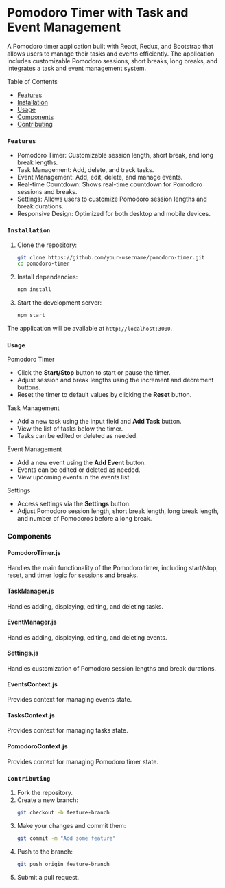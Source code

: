 # Pomodoro Timer with Task and Event Management

A Pomodoro timer application built with React, Redux, and Bootstrap that allows users to manage their tasks and events efficiently. The application includes customizable Pomodoro sessions, short breaks, long breaks, and integrates a task and event management system.

Table of Contents

- [Features](#features)
- [Installation](#installation)
- [Usage](#usage)
- [Components](#components)
- [Contributing](#contributing)

### `Features`

- Pomodoro Timer: Customizable session length, short break, and long break lengths.
- Task Management: Add, delete, and track tasks.
- Event Management: Add, edit, delete, and manage events.
- Real-time Countdown: Shows real-time countdown for Pomodoro sessions and breaks.
- Settings: Allows users to customize Pomodoro session lengths and break durations.
- Responsive Design: Optimized for both desktop and mobile devices.

### `Installation`

1. Clone the repository:
    ```bash
    git clone https://github.com/your-username/pomodoro-timer.git
    cd pomodoro-timer
    ```

2. Install dependencies:
    ```bash
    npm install
    ```

3. Start the development server:
    ```bash
    npm start
    ```

The application will be available at `http://localhost:3000`.

### `Usage`

Pomodoro Timer

- Click the **Start/Stop** button to start or pause the timer.
- Adjust session and break lengths using the increment and decrement buttons.
- Reset the timer to default values by clicking the **Reset** button.

Task Management

- Add a new task using the input field and **Add Task** button.
- View the list of tasks below the timer.
- Tasks can be edited or deleted as needed.

Event Management

- Add a new event using the **Add Event** button.
- Events can be edited or deleted as needed.
- View upcoming events in the events list.

Settings

- Access settings via the **Settings** button.
- Adjust Pomodoro session length, short break length, long break length, and number of Pomodoros before a long break.

### Components

#### PomodoroTimer.js

Handles the main functionality of the Pomodoro timer, including start/stop, reset, and timer logic for sessions and breaks.

#### TaskManager.js

Handles adding, displaying, editing, and deleting tasks.

#### EventManager.js

Handles adding, displaying, editing, and deleting events.

#### Settings.js

Handles customization of Pomodoro session lengths and break durations.

#### EventsContext.js

Provides context for managing events state.

#### TasksContext.js

Provides context for managing tasks state.

#### PomodoroContext.js

Provides context for managing Pomodoro timer state.

### `Contributing`

1. Fork the repository.
2. Create a new branch:
    ```bash
    git checkout -b feature-branch
    ```
3. Make your changes and commit them:
    ```bash
    git commit -m "Add some feature"
    ```
4. Push to the branch:
    ```bash
    git push origin feature-branch
    ```
5. Submit a pull request.


